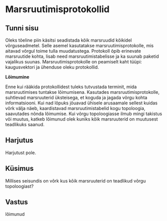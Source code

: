 ﻿# Marsruutimisprotokollid

## Tunni sisu

Oleks tõeline piin käsitsi seadistada kõik marsruudid kõikidel võrguseadmetel. Selle asemel kasutatakse marsruutimisprotokolle, mis aitavad võrgul toime tulla muudatustega. Protokoll õpib erinevate marsruutide kohta, lisab need marsruutimistabelisse ja ka suunab paketid vajalikus suunas. Marsruutimisprotokolle on peamiselt kaht tüüpi: kaugusvektori ja ühenduse oleku protokollid.

<b>Lõimumine</b>

Enne kui rääkida protokollidest tuleks tutvustada terminit, mida marsruutimises tuntakse lõimumisena. Kasutades marsruutimisprotokolle, suhtlevad marsruuterid üksteisega, et koguda ja jagada võrgu kohta informatsiooni. Kui nad lõpuks jõuavad ühisele arusaamale sellest kuidas võrk välja näeb, kaardistavad marsruutimistabelid kogu topoloogia, saavutades nõnda lõimumise. Kui võrgu topoloogiasse ilmub mingi takistus või muutus, katkeb lõimunud olek kuniks kõik marsruuterid on muutusest teadlikuks saanud.

## Harjutus

Harjutust pole.

## Küsimus

Millises seisundis on võrk kus kõik marsruuterid on teadlikud võrgu topoloogiast?

## Vastus

lõimunud
